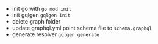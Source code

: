 - init go with `go mod init`
- init gqlgen `gqlgen init`
- delete graph folder
- update graphql.yml point schema file to `schema.graphql`
- generate resolver `gqlgen generate`